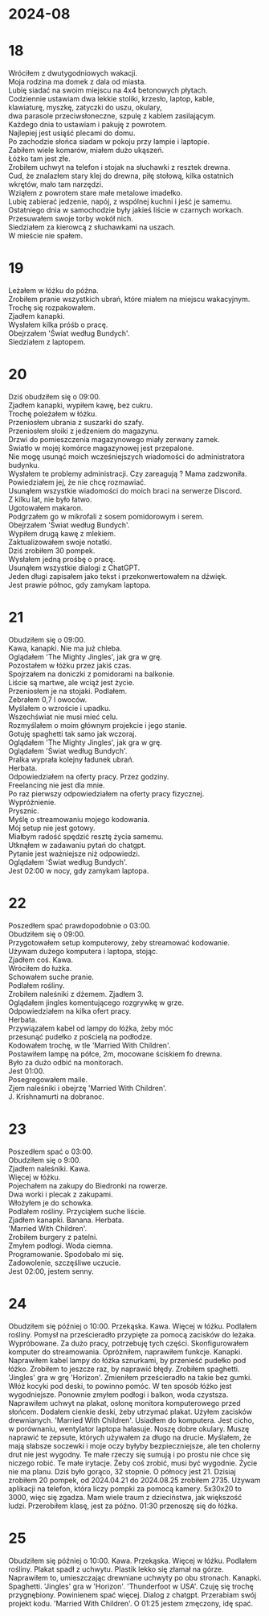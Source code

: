 # 2024-08

# 18

Wróciłem z dwutygodniowych wakacji.  
Moja rodzina ma domek z dala od miasta.  
Lubię siadać na swoim miejscu na 4x4 betonowych płytach.  
Codziennie ustawiam dwa lekkie stoliki, krzesło, laptop, kable,  
klawiaturę, myszkę, zatyczki do uszu, okulary,  
dwa parasole przeciwsłoneczne, szpulę z kablem zasilającym.  
Każdego dnia to ustawiam i pakuję z powrotem.  
Najlepiej jest usiąść plecami do domu.  
Po zachodzie słońca siadam w pokoju przy lampie i laptopie.  
Zabiłem wiele komarów, miałem dużo ukąszeń.  
Łóżko tam jest złe.  
Zrobiłem uchwyt na telefon i stojak na słuchawki z resztek drewna.  
Cud, że znalazłem stary klej do drewna, piłę stołową, kilka ostatnich wkrętów, mało tam narzędzi.  
Wziąłem z powrotem stare małe metalowe imadełko.  
Lubię zabierać jedzenie, napój, z wspólnej kuchni i jeść je samemu.  
Ostatniego dnia w samochodzie były jakieś liście w czarnych workach.  
Przesuwałem swoje torby wokół nich.  
Siedziałem za kierowcą z słuchawkami na uszach.  
W mieście nie spałem.

# 19

Leżałem w łóżku do późna.  
Zrobiłem pranie wszystkich ubrań, które miałem na miejscu wakacyjnym.  
Trochę się rozpakowałem.  
Zjadłem kanapki.  
Wysłałem kilka próśb o pracę.  
Obejrzałem 'Świat według Bundych'.  
Siedziałem z laptopem.

# 20

Dziś obudziłem się o 09:00.  
Zjadłem kanapki, wypiłem kawę, bez cukru.  
Trochę poleżałem w łóżku.  
Przeniosłem ubrania z suszarki do szafy.  
Przeniosłem słoiki z jedzeniem do magazynu.  
Drzwi do pomieszczenia magazynowego miały zerwany zamek.  
Światło w mojej komórce magazynowej jest przepalone.  
Nie mogę usunąć moich wcześniejszych wiadomości do administratora budynku.  
Wysłałem te problemy administracji. Czy zareagują ?
Mama zadzwoniła. Powiedziałem jej, że nie chcę rozmawiać.  
Usunąłem wszystkie wiadomości do moich braci na serwerze Discord.  
Z kilku lat, nie było łatwo.  
Ugotowałem makaron.  
Podgrzałem go w mikrofali z sosem pomidorowym i serem.  
Obejrzałem 'Świat według Bundych'.  
Wypiłem drugą kawę z mlekiem.  
Zaktualizowałem swoje notatki.  
Dziś zrobiłem 30 pompek.  
Wysłałem jedną prośbę o pracę.  
Usunąłem wszystkie dialogi z ChatGPT.  
Jeden długi zapisałem jako tekst i przekonwertowałem na dźwięk.  
Jest prawie północ, gdy zamykam laptopa.

# 21

Obudziłem się o 09:00.  
Kawa, kanapki. Nie ma już chleba.  
Oglądałem 'The Mighty Jingles', jak gra w grę.  
Pozostałem w łóżku przez jakiś czas.  
Spojrzałem na doniczki z pomidorami na balkonie.  
Liście są martwe, ale wciąż jest życie.  
Przeniosłem je na stojaki. Podlałem.  
Zebrałem 0,7 l owoców.  
Myślałem o wzroście i upadku.  
Wszechświat nie musi mieć celu.  
Rozmyślałem o moim głównym projekcie i jego stanie.  
Gotuję spaghetti tak samo jak wczoraj.  
Oglądałem 'The Mighty Jingles', jak gra w grę.  
Oglądałem 'Świat według Bundych'.  
Pralka wyprała kolejny ładunek ubrań.  
Herbata.  
Odpowiedziałem na oferty pracy. Przez godziny.  
Freelancing nie jest dla mnie.  
Po raz pierwszy odpowiedziałem na oferty pracy fizycznej.  
Wypróżnienie.  
Prysznic.  
Myślę o streamowaniu mojego kodowania.  
Mój setup nie jest gotowy.  
Miałbym radość spędzić resztę życia samemu.  
Utknąłem w zadawaniu pytań do chatgpt.  
Pytanie jest ważniejsze niż odpowiedzi.  
Oglądałem 'Świat według Bundych'.  
Jest 02:00 w nocy, gdy zamykam laptopa.

# 22

Poszedłem spać prawdopodobnie o 03:00.  
Obudziłem się o 09:00.  
Przygotowałem setup komputerowy, żeby streamować kodowanie.  
Używam dużego komputera i laptopa, stojąc.  
Zjadłem coś. Kawa.  
Wróciłem do łużka.  
Schowałem suche pranie.  
Podlałem rośliny.  
Zrobiłem naleśniki z dżemem. Zjadłem 3.  
Oglądałem jingles komentującego rozgrywkę w grze.  
Odpowiedziałem na kilka ofert pracy.  
Herbata.  
Przywiązałem kabel od lampy do łóżka, żeby móc  
przesunąć pudełko z pościelą na podłodze.  
Kodowałem trochę, w tle 'Married With Children'.  
Postawiłem lampę na półce, 2m, mocowane ściskiem fo drewna.  
Było za dużo odbić na monitorach.  
Jest 01:00.  
Posegregowałem maile.  
Zjem naleśniki i obejrzę 'Married With Children'.  
J. Krishnamurti na dobranoc.

# 23

Poszedłem spać o 03:00.  
Obudziłem się o 9:00.  
Zjadłem naleśniki. Kawa.  
Więcej w łóżku.  
Pojechałem na zakupy do Biedronki na rowerze.  
Dwa worki i plecak z zakupami.  
Włożyłem je do schowka.  
Podlałem rośliny. Przyciąłem suche liście.  
Zjadłem kanapki. Banana. Herbata.  
'Married With Children'.  
Zrobiłem burgery z patelni.  
Zmyłem podłogi. Woda ciemna.  
Programowanie. Spodobało mi się.  
Zadowolenie, szczęśliwe uczucie.  
Jest 02:00, jestem senny.

# 24

Obudziłem się później o 10:00.
Przekąska. Kawa.
Więcej w łóżku.
Podlałem rośliny.
Pomysł na prześcieradło przypięte za pomocą zacisków do leżaka.
Wypróbowane. Za dużo pracy, potrzebuję tych części.
Skonfigurowałem komputer do streamowania.
Opróżniłem, naprawiłem funkcje.
Kanapki.
Naprawiłem kabel lampy do łóżka sznurkami, by przenieść pudełko pod łóżko.
Zrobiłem to jeszcze raz, by naprawić błędy.
Zrobiłem spaghetti.
'Jingles' gra w grę 'Horizon'.
Zmieniłem prześcieradło na takie bez gumki.
Włóż kocyki pod deski, to powinno pomóc.
W ten sposób łóżko jest wygodniejsze.
Ponownie zmyłem podłogi i balkon, woda czystsza.
Naprawiłem uchwyt na plakat, osłonę monitora komputerowego przed słońcem.
Dodałem cienkie deski, żeby utrzymać plakat. Użyłem zacisków drewnianych.
'Married With Children'.
Usiadłem do komputera. Jest cicho, w porównaniu, wentylator laptopa hałasuje.
Noszę dobre okulary. Muszę naprawić te zepsute, których używałem za długo na drucie.
Myślałem, że mają słabsze soczewki i moje oczy byłyby bezpieczniejsze,
ale ten cholerny drut nie jest wygodny.
Te małe rzeczy się sumują i po prostu nie chce się niczego robić.
Te małe irytacje. Żeby coś zrobić, musi być wygodnie.
Życie nie ma planu.
Dziś było gorąco, 32 stopnie. O północy jest 21.
Dzisiaj zrobiłem 20 pompek, od 2024.04.21 do 2024.08.25 zrobiłem 2735.
Używam aplikacji na telefon, która liczy pompki za pomocą kamery.
5x30x20 to 3000, więc się zgadza.
Mam wiele traum z dzieciństwa, jak większość ludzi.
Przerobiłem klasę, jest za późno.
01:30 przenoszę się do łóżka.

# 25

Obudziłem się później o 10:00.
Kawa. Przekąska.
Więcej w łóżku.
Podlałem rośliny.
Plakat spadł z uchwytu.
Plastik lekko się złamał na górze.
Naprawiłem to, umieszczając drewniane uchwyty po obu stronach.
Kanapki.
Spaghetti.
'Jingles' gra w 'Horizon'.
'Thunderfoot w USA'.
Czuję się trochę przygnębiony.
Powinienem spać więcej.
Dialog z chatgpt.
Przerabiam swój projekt kodu.
'Married With Children'.
O 01:25 jestem zmęczony, idę spać.
